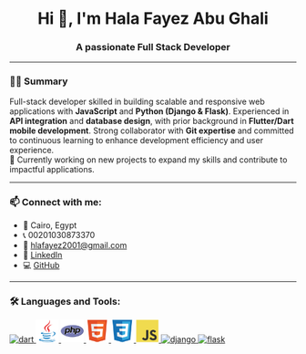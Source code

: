 <h1 align="center">Hi 👋, I'm Hala Fayez Abu Ghali</h1>
<h3 align="center">A passionate Full Stack Developer</h3>

---

### 👩‍💻 Summary
Full-stack developer skilled in building scalable and responsive web applications with **JavaScript** and **Python (Django & Flask)**. Experienced in **API integration** and **database design**, with prior background in **Flutter/Dart mobile development**. Strong collaborator with **Git expertise** and committed to continuous learning to enhance development efficiency and user experience.  
🚀 Currently working on new projects to expand my skills and contribute to impactful applications.  

---

### 📫 Connect with me:
- 📍 Cairo, Egypt  
- 📞 00201030873370  
- 📧 [hlafayez2001@gmail.com](mailto:hlafayez2001@gmail.com)  
- 🔗 [LinkedIn](https://www.linkedin.com/in/hala-fayez-abu-ghali-9a5096228/)  
- 💻 [GitHub](https://github.com/HlaFa)  

---

### 🛠 Languages and Tools:
<p align="left"> 
  <a href="https://dart.dev" target="_blank" rel="noreferrer">
    <img src="https://www.vectorlogo.zone/logos/dartlang/dartlang-icon.svg" alt="dart" width="40" height="40"/>
  </a> 
  <a href="https://www.java.com" target="_blank" rel="noreferrer">
    <img src="https://raw.githubusercontent.com/devicons/devicon/master/icons/java/java-original.svg" alt="java" width="40" height="40"/>
  </a> 
  <a href="https://www.php.net" target="_blank" rel="noreferrer">
    <img src="https://raw.githubusercontent.com/devicons/devicon/master/icons/php/php-original.svg" alt="php" width="40" height="40"/>
  </a> 
  <a href="https://developer.mozilla.org/en-US/docs/Web/HTML" target="_blank" rel="noreferrer">
    <img src="https://raw.githubusercontent.com/devicons/devicon/master/icons/html5/html5-original.svg" alt="html5" width="40" height="40"/>
  </a>
  <a href="https://developer.mozilla.org/en-US/docs/Web/CSS" target="_blank" rel="noreferrer">
    <img src="https://raw.githubusercontent.com/devicons/devicon/master/icons/css3/css3-original.svg" alt="css3" width="40" height="40"/>
  </a>
  <a href="https://developer.mozilla.org/en-US/docs/Web/JavaScript" target="_blank" rel="noreferrer">
    <img src="https://raw.githubusercontent.com/devicons/devicon/master/icons/javascript/javascript-original.svg" alt="javascript" width="40" height="40"/>
  </a>
  <a href="https://www.djangoproject.com/" target="_blank" rel="noreferrer">
    <img src="https://static.djangoproject.com/img/logos/django-logo-negative.svg" alt="django" width="60" height="40"/>
  </a>
  <a href="https://flask.palletsprojects.com/" target="_blank" rel="noreferrer">
    <img src="https://www.vectorlogo.zone/logos/pocoo_flask/pocoo_flask-icon.svg" alt="flask" width="40" height="40"/>
  </a>
</p>
